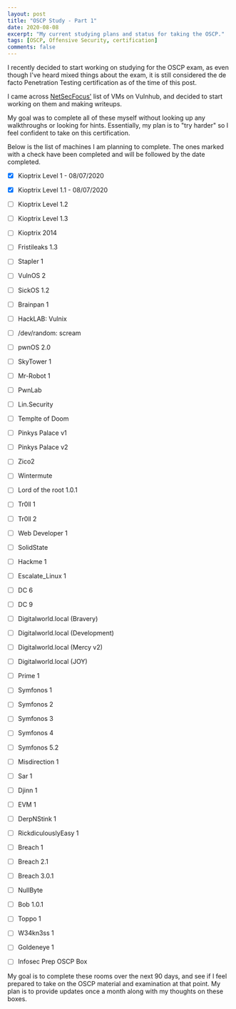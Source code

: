 ```yaml
---
layout: post
title: "OSCP Study - Part 1"
date: 2020-08-08
excerpt: "My current studying plans and status for taking the OSCP."
tags: [OSCP, Offensive Security, certification]
comments: false
---
```


I recently decided to start working on studying for the OSCP exam, as even though I've heard mixed things about the exam, it is still considered the de facto Penetration Testing certification as of the time of this post.

I came across <a href="https://docs.google.com/spreadsheets/d/1dwSMIAPIam0PuRBkCiDI88pU3yzrqqHkDtBngUHNCw8/edit#gid=0">NetSecFocus'</a> list of VMs on Vulnhub, and decided to start working on them and making writeups.

My goal was to complete all of these myself without looking up any walkthroughs or looking for hints. Essentially, my plan is to "try harder" so I feel confident to take on this certification.

Below is the list of machines I am planning to complete. The ones marked with a check have been completed and will be followed by the date completed.

- [x] Kioptrix Level 1 - 08/07/2020
- [x] Kioptrix Level 1.1 - 08/07/2020
- [ ] Kioptrix Level 1.2
- [ ] Kioptrix Level 1.3
- [ ] Kioptrix 2014
- [ ] Fristileaks 1.3
- [ ] Stapler 1
- [ ] VulnOS 2
- [ ] SickOS 1.2
- [ ] Brainpan 1
- [ ] HackLAB: Vulnix
- [ ] /dev/random: scream
- [ ] pwnOS 2.0
- [ ] SkyTower 1
- [ ] Mr-Robot 1
- [ ] PwnLab
- [ ] Lin.Security
- [ ] Templte of Doom
- [ ] Pinkys Palace v1
- [ ] Pinkys Palace v2
- [ ] Zico2
- [ ] Wintermute
- [ ] Lord of the root 1.0.1
- [ ] Tr0ll 1
- [ ] Tr0ll 2
- [ ] Web Developer 1
- [ ] SolidState
- [ ] Hackme 1
- [ ] Escalate_Linux 1
- [ ] DC 6
- [ ] DC 9
- [ ] Digitalworld.local (Bravery)
- [ ] Digitalworld.local (Development)
- [ ] Digitalworld.local (Mercy v2)
- [ ] Digitalworld.local (JOY)
- [ ] Prime 1
- [ ] Symfonos 1
- [ ] Symfonos 2
- [ ] Symfonos 3
- [ ] Symfonos 4
- [ ] Symfonos 5.2
- [ ] Misdirection 1
- [ ] Sar 1
- [ ]  Djinn 1
- [ ] EVM 1
- [ ] DerpNStink 1
- [ ] RickdiculouslyEasy 1
- [ ] Breach 1
- [ ] Breach 2.1
- [ ] Breach 3.0.1
- [ ] NullByte
- [ ] Bob 1.0.1
- [ ] Toppo 1
- [ ] W34kn3ss 1
- [ ] Goldeneye 1
- [ ] Infosec Prep OSCP Box


My goal is to complete these rooms over the next 90 days, and see if I feel prepared to take on the OSCP material and examination at that point. My plan is to provide updates once a month along with my thoughts on these boxes.

